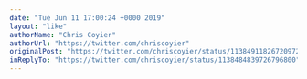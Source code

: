 ```yaml
---
date: "Tue Jun 11 17:00:24 +0000 2019"
layout: "like"
authorName: "Chris Coyier"
authorUrl: "https://twitter.com/chriscoyier"
originalPost: "https://twitter.com/chriscoyier/status/1138491182672097280"
inReplyTo: "https://twitter.com/chriscoyier/status/1138484839726796800"
---
```

